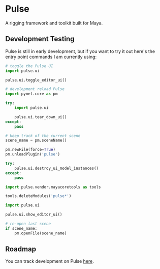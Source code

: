 # Pulse

A rigging framework and toolkit built for Maya.

## Development Testing

Pulse is still in early development, but if you want to try it out here's the entry point commands I am currently using:

```python
# toggle the Pulse UI
import pulse.ui

pulse.ui.toggle_editor_ui()
```

```python
# development reload Pulse
import pymel.core as pm

try:
    import pulse.ui

    pulse.ui.tear_down_ui()
except:
    pass

# keep track of the current scene
scene_name = pm.sceneName()

pm.newFile(force=True)
pm.unloadPlugin('pulse')

try:
    pulse.ui.destroy_ui_model_instances()
except:
    pass

import pulse.vendor.mayacoretools as tools

tools.deleteModules('pulse*')

import pulse.ui

pulse.ui.show_editor_ui()

# re-open last scene
if scene_name:
    pm.openFile(scene_name)
```

## Roadmap

You can track development on Pulse [here](https://bohdon.notion.site/f656af523ead43a5893679d13e36e6aa).
